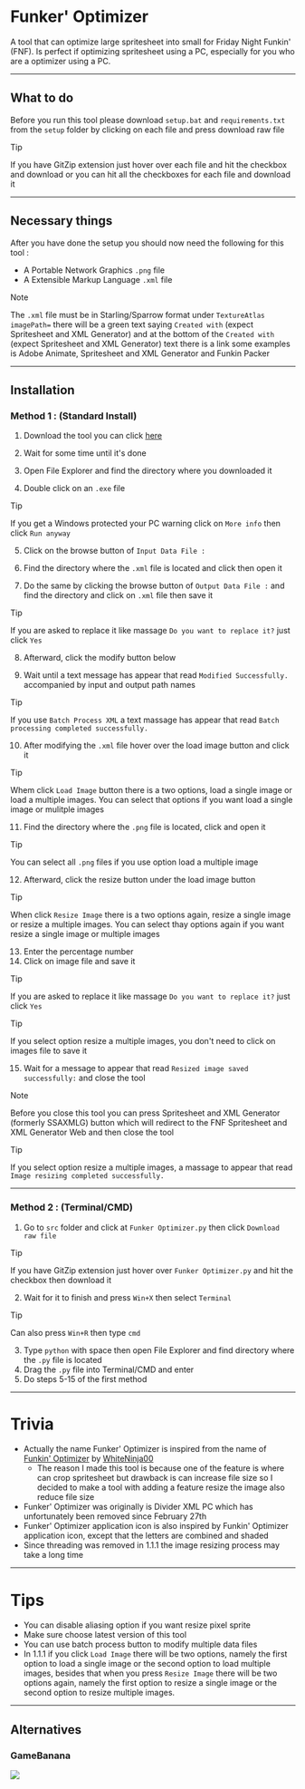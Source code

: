 # Funker' Optimizer 
A tool that can optimize large spritesheet into small for Friday Night Funkin' (FNF). Is perfect if optimizing spritesheet using a PC, especially for you who are a optimizer using a PC.

---

## What to do
Before you run this tool please download `setup.bat` and `requirements.txt` from the `setup` folder by clicking on each file and press download raw file
>[!TIP]
>If you have GitZip extension just hover over each file and hit the checkbox and download or you can hit all the checkboxes for each file and download it

---

## Necessary things
After you have done the setup you should now need the following for this tool :
* A Portable Network Graphics `.png` file
* A Extensible Markup Language `.xml` file
> [!NOTE]
> The `.xml` file must be in Starling/Sparrow format under `TextureAtlas imagePath=` there will be a green text saying `Created with` (expect Spritesheet and XML Generator) and at the bottom of the `Created with` (expect Spritesheet and XML Generator) text there is a link some examples is Adobe Animate, Spritesheet and XML Generator and Funkin Packer

---

## Installation
### Method 1 : (Standard Install)
1. Download the tool you can click [here](https://github.com/sirthegamercoder/Funker-Optimizer/releases)

2. Wait for some time until it's done

3. Open File Explorer and find the directory where you downloaded it

4. Double click on an `.exe` file
> [!TIP]
> If you get a Windows protected your PC warning click on `More info` then click `Run anyway`

5. Click on the browse button of `Input Data File :`

6. Find the directory where the `.xml` file is located and click then open it

7. Do the same by clicking the browse button of `Output Data File :` and find the directory and click on `.xml` file then save it
> [!TIP]
> If you are asked to replace it like massage `Do you want to replace it?` just click `Yes`

8. Afterward, click the modify button below

9. Wait until a text message has appear that read `Modified Successfully.` accompanied by input and output path names
> [!TIP]
> If you use `Batch Process XML` a text massage has appear that read `Batch processing completed successfully.`

10. After modifying the `.xml` file hover over the load image button and click it
> [!TIP]
> Whem click `Load Image` button there is a two options, load a single image or load a multiple images. You can select that options if you want load a single image or mulitple images

11. Find the directory where the `.png` file is located, click and open it
> [!TIP]
> You can select all `.png` files if you use option load a multiple image

12. Afterward, click the resize button under the load image button
> [!TIP]
> When click `Resize Image` there is a two options again, resize a single image or resize a multiple images. You can select thay options again if you want resize a single image or multiple images

13. Enter the percentage number
14. Click on image file and save it
> [!TIP]
> If you are asked to replace it like massage `Do you want to replace it?` just click `Yes`

> [!TIP]
> If you select option resize a multiple images, you don't need to click on images file to save it

15. Wait for a message to appear that read `Resized image saved successfully:` and close the tool
> [!NOTE]
> Before you close this tool you can press Spritesheet and XML Generator (formerly SSAXMLG) button which will redirect to the FNF Spritesheet and XML Generator Web and then close the tool

> [!TIP]
> If you select option resize a multiple images, a massage to appear that read `Image resizing completed successfully.`

---

### Method 2 : (Terminal/CMD)
1. Go to `src` folder and click at `Funker Optimizer.py` then click `Download raw file`
> [!TIP]
> If you have GitZip extension just hover over `Funker Optimizer.py` and hit the checkbox then download it

2. Wait for it to finish and press `Win+X` then select `Terminal`
> [!TIP]
> Can also press `Win+R` then type `cmd`

3. Type `python` with space then open File Explorer and find directory where the `.py` file is located
4. Drag the `.py` file into Terminal/CMD and enter
5. Do steps 5-15 of the first method

---

# Trivia
- Actually the name Funker' Optimizer is inspired from the name of [Funkin' Optimizer](https://github.com/WhiteNinja00/Funkin-Optimizer) by [WhiteNinja00](https://github.com/WhiteNinja00)
  - The reason I made this tool is because one of the feature is where can crop spritesheet but drawback is can increase file size so I decided to make a tool with adding a feature resize the image also reduce file size
- Funker' Optimizer was originally is Divider XML PC which has unfortunately been removed since February 27th
- Funker' Optimizer application icon is also inspired by Funkin' Optimizer application icon, except that the letters are combined and shaded
- Since threading was removed in 1.1.1 the image resizing process may take a long time

---

# Tips
- You can disable aliasing option if you want resize pixel sprite
- Make sure choose latest version of this tool
- You can use batch process button to modify multiple data files
- In 1.1.1 if you click `Load Image` there will be two options, namely the first option to load a single image or the second option to load multiple images, besides that when you press `Resize Image` there will be two options again, namely the first option to resize a single image or the second option to resize multiple images.
 
---
## Alternatives
### GameBanana

<a href="https://gamebanana.com/tools/19963"><img src="https://images.gamebanana.com/img/embeddables/Tool_19963_large.jpg?1749456793"/></a>

